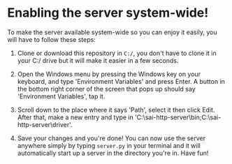 # Enabling the server system-wide!

To make the server available system-wide so you can enjoy it easily, you will have to follow these steps:

1. Clone or download this repository in `C:/`, you don't have to clone it in your C:/ drive but it will make it easier in a few seconds.

2. Open the Windows menu by pressing the Windows key on your keyboard, and type 'Environment Variables' and press Enter. A button in the bottom right corner of the screen that pops up should say 'Environment Variables', tap it.

3. Scroll down to the place where it says 'Path', select it then click Edit. After that, make a new entry and type in 'C:\sai-http-server\bin;C:\sai-http-server\driver'.

4. Save your changes and you're done! You can now use the server anywhere simply by typing `server.py` in your terminal and it will automatically start up a server in the directory you're in. Have fun!